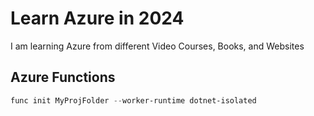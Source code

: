 # Learn Azure in 2024

I am learning Azure from different Video Courses, Books, and Websites

## Azure Functions

```powershell
func init MyProjFolder --worker-runtime dotnet-isolated
```
